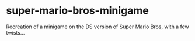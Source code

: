 # super-mario-bros-minigame
Recreation of a minigame on the DS version of Super Mario Bros, with a few twists...
